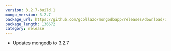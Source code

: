 ```yaml
---
version: 3.2.7-build.1
mongo_version: 3.2.7
package_url: https://github.com/gcollazo/mongodbapp/releases/download/3.2.7-build.1/MongoDB.zip
package_length: 136672
category: release
---
```


- Updates mongodb to 3.2.7

